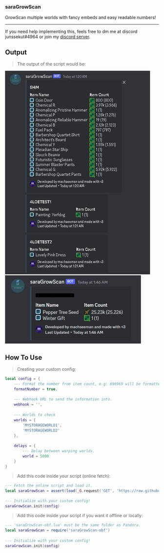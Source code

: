 ### saraGrowScan

GrowScan multiple worlds with fancy embeds and easy readable numbers!

---

If you need help implementing this, feels free to dm me at discord junssekut#4964 or join my [discord server](https://dsc.gg/machseeman).

## Output
> The output of the script would be:

![output](img/output.png?raw=true "Output")
![output-2](img/output-2.png?raw=true, "Output 2")

## How To Use

> Creating your custom config:
```lua
local config = {
    --- Format the number from item count, e.g: 696969 will be formatted as 69.69k
    formatNumber = true,

    --- Webhook URL to send the information into.
    webhook = '',

    --- Worlds to check
    worlds = {
        'MYSTORAGEWORLD1',
        'MYSTORAGEWORLD2'
    },

    delays = {
        --- Delay between warping worlds.
        world = 5000
    }
}
```

> Add this code inside your script (online fetch):
```lua
--- Fetch the online script and load it.
local saraGrowScan = assert(load(_G.request('GET', 'https://raw.githubusercontent.com/junssekut/saraGrowScan/main/src/saraGrowScan-obf.lua'))())

--- Initialize with your custom config!
saraGrowScan.init(config)
```

> Add this code inside your script if you want it offline or locally:
```lua
--- 'saraGrowScan-obf.lua' must be the same folder as Pandora.
local saraGrowScan = require('saraGrowScan-obf')

--- Initialize with your custom config!
saraGrowScan.init(config)
```
